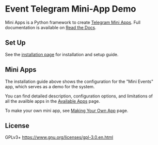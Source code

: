 Event Telegram Mini-App Demo
============================

Mini Apps is a Python framework to create [Telegram Mini Apps](https://core.telegram.org/bots/webapps).
Full documentation is available on [Read the Docs](https://mini-apps.readthedocs.io/en/latest/).


Set Up
------

See the [installation page](./docs/installation/basic.md) for installation and setup guide.


Mini Apps
---------

The installation guide above shows the configuration for the "Mini Events" app, which serves as a demo for the system.

You can find detailed description, configuration options, and limitations of all the availble apps in the
[Available Apps](./docs/apps/index.md) page.

To make your own mini app, see [Making Your Own App](./docs/apps/custom.md) page.


License
-------

GPLv3+ https://www.gnu.org/licenses/gpl-3.0.en.html
